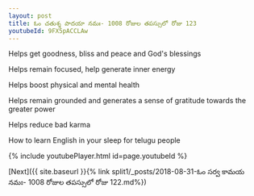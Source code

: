 ```yaml
---
layout: post
title: ఓం చతుశ్శ పాదయా నమః- 1008 రోజుల తపస్సులో రోజు 123
youtubeId: 9FX5pACCLAw
---
```

 
 
Helps get goodness, bliss and peace and God's blessings
 
Helps remain focused, help generate inner energy 
 
Helps boost physical and mental health 
 
Helps remain grounded and generates a sense of gratitude towards the greater power 
 
Helps reduce bad karma
 
How to learn English in your sleep for telugu people
 
 
 
 


{% include youtubePlayer.html id=page.youtubeId %}
 
[Next]({{ site.baseurl }}{% link split1/_posts/2018-08-31-ఓం సర్వ కామయ నమః- 1008 రోజుల తపస్సులో రోజు 122.md%})
 

